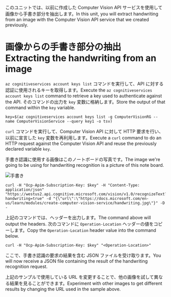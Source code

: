 <span data-ttu-id="22b27-101">このユニットでは、以前に作成した Computer Vision API サービスを使用して画像から手書き部分を抽出します。</span><span class="sxs-lookup"><span data-stu-id="22b27-101">In this unit, you will extract handwriting from an image with the Computer Vision API service that we created previously.</span></span>

# <a name="extracting-the-handwriting-from-an-image"></a><span data-ttu-id="22b27-102">画像からの手書き部分の抽出</span><span class="sxs-lookup"><span data-stu-id="22b27-102">Extracting the handwriting from an image</span></span>

<span data-ttu-id="22b27-103">`az cognitiveservices account keys list` コマンドを実行して、API に対する認証に使用されるキーを取得します。</span><span class="sxs-lookup"><span data-stu-id="22b27-103">Execute the `az cognitiveservices account keys list` command to retrieve a key used to authenticate against the API.</span></span> <span data-ttu-id="22b27-104">そのコマンドの出力を `key` 変数に格納します。</span><span class="sxs-lookup"><span data-stu-id="22b27-104">Store the output of that command within the `key` variable.</span></span>

```azurecli
key=$(az cognitiveservices account keys list -g ComputerVisionRG --name ComputerVisionService --query key1 -o tsv)
```

<span data-ttu-id="22b27-105">`curl` コマンドを実行して、Computer Vision API に対して HTTP 要求を行い、以前に宣言した `key` 変数を再利用します。</span><span class="sxs-lookup"><span data-stu-id="22b27-105">Execute a `curl` command to do an HTTP request against the Computer Vision API and reuse the previously declared variable `key`.</span></span>

<span data-ttu-id="22b27-106">手書き認識に使用する画像はこのノートボードの写真です。</span><span class="sxs-lookup"><span data-stu-id="22b27-106">The image we're going to be using for handwriting recognition is a picture of this note board.</span></span>

![手書き](../images/handwriting.jpg)

```azurecli
curl -H "Ocp-Apim-Subscription-Key: $key" -H "Content-Type: application/json" "https://westus2.api.cognitive.microsoft.com/vision/v1.0/recognizeText?handwriting=true" -d "{\"url\":\"https://docs.microsoft.com/en-us/learn/modules/create-computer-vision-service/handwriting.jpg\"}" -D -
```

<span data-ttu-id="22b27-108">上記のコマンドでは、ヘッダーを出力します。</span><span class="sxs-lookup"><span data-stu-id="22b27-108">The command above will output the headers.</span></span> <span data-ttu-id="22b27-109">次のコマンドに `Operation-Location` ヘッダーの値をコピーします。</span><span class="sxs-lookup"><span data-stu-id="22b27-109">Copy the `Operation-Location` header value into the command below.</span></span>

```azurecli
curl -H "Ocp-Apim-Subscription-Key: $key" "<Operation-Location>"
```

<span data-ttu-id="22b27-110">ここで、手書き認識の要求の結果を含む JSON ファイルを受け取ります。</span><span class="sxs-lookup"><span data-stu-id="22b27-110">You will now receive a JSON file containing the result of the handwriting recognition request.</span></span>

<span data-ttu-id="22b27-111">上記のサンプルで使用している URL を変更することで、他の画像を試して異なる結果を見ることができます。</span><span class="sxs-lookup"><span data-stu-id="22b27-111">Experiment with other images to get different results by changing the URL used in the sample above.</span></span>